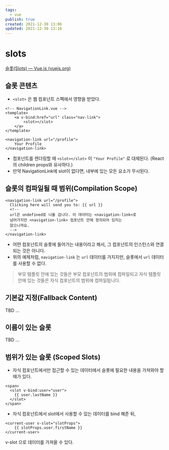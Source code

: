 ```yaml
---
tags:
  - vue
publish: true
created: 2021-12-30 13:06
updated: 2021-12-30 13:16
---
```


# slots

[슬롯(Slots) — Vue.js (vuejs.org)](https://kr.vuejs.org/v2/guide/components-slots.html)

## 슬롯 콘텐츠

- `<slot>` 은 웹 컴포넌트 스펙에서 영향을 받았다.

```vue
<!-- NavigationLink.vue -->
<template>
	<a v-bind:href="url" class="nav-link">
		<slot></slot>
	</a>
</template>
```

```vue
<navigation-link url="/profile">
	Your Profile
</navigation-link>
```

- 컴포넌트를 렌더링할 때 `<slot></slot>` 이 `"Your Profile"` 로 대체된다. (React의 children props와 유사하다.)
- 만약 NavigationLink에 slot이 없다면, 내부에 있는 모든 요소가 무시된다.

## 슬롯의 컴파일될 때 범위(Compilation Scope)

```vue
<navigation-link url="/profile">
  Clicking here will send you to: {{ url }}
  <!--
  url은 undefined로 나올 겁니다. 이 데이터는 <navigation-link>로
  넘어가지만 <navigation-link> 컴포넌트 안에 정의되어 있지는
  않으니까요.
  -->
</navigation-link>
```

- 어떤 컴포넌트의 슬롯에 들어가는 내용이라고 해서, 그 컴포넌트의 인스턴스와 연결되는 것은 아니다.
- 위의 예제처럼, `navigation-link` 는 `url` 데이터를 가지지만, 슬롯에서 `url` 데이터를 사용할 수 없다.

> 부모 템플릿 안에 있는 것들은 부모 컴포넌트의 범위에 컴파일되고 자식 템플릿 안에 있는 것들은 자식 컴포넌트의 범위에 컴파일됩니다.

## 기본값 지정(Fallback Content)

TBD ...

## 이름이 있는 슬롯

TBD ...

## 범위가 있는 슬롯 (Scoped Slots)

- 자식 컴포넌트에서만 접근할 수 있는 데이터에서 슬롯에 필요한 내용을 가져와야 할 때가 있다.

```vue
<span>
  <slot v-bind:user="user">
    {{ user.lastName }}
  </slot>
</span>
```

- 자식 컴포넌트에서 slot에서 사용할 수 있는 데이터를 bind 해준 뒤,

```vue
<current-user v-slot="slotProps">
	{{ slotProps.user.firstName }}
</current-user>
```

v-slot 으로 데이터를 가져올 수 있다.
